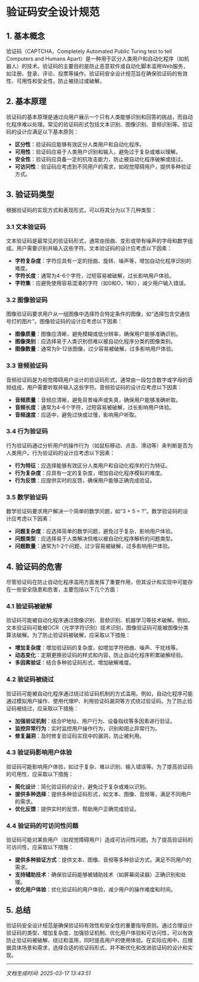 # 验证码安全设计规范

## 1. 基本概念

验证码（CAPTCHA，Completely Automated Public Turing test to tell Computers and Humans Apart）是一种用于区分人类用户和自动化程序（如机器人）的技术。验证码的主要目的是防止恶意软件或自动化脚本滥用Web服务，如注册、登录、评论、投票等操作。验证码安全设计规范旨在确保验证码的有效性、可用性和安全性，防止被绕过或破解。

## 2. 基本原理

验证码的基本原理是通过向用户展示一个只有人类能够识别和回答的挑战，而自动化程序难以处理。常见的验证码形式包括文本识别、图像识别、音频识别等。验证码的设计应满足以下基本原则：

- **区分性**：验证码应能够有效区分人类用户和自动化程序。
- **可用性**：验证码应易于人类用户识别和输入，避免过于复杂或难以理解。
- **安全性**：验证码应具备一定的抗攻击能力，防止被自动化程序破解或绕过。
- **可访问性**：验证码应考虑到不同用户的需求，如视觉障碍用户，提供多种验证方式。

## 3. 验证码类型

根据验证码的实现方式和表现形式，可以将其分为以下几种类型：

### 3.1 文本验证码

文本验证码是最常见的验证码形式，通常由扭曲、变形或带有噪声的字母和数字组成。用户需要识别并输入这些字符。文本验证码的设计应考虑以下因素：

- **字符复杂度**：字符应具有一定的扭曲、旋转、噪声等，增加自动化程序识别的难度。
- **字符长度**：通常为4-6个字符，过短容易被破解，过长影响用户体验。
- **字符集**：应避免使用容易混淆的字符（如0和O，1和l），减少用户输入错误。

### 3.2 图像验证码

图像验证码要求用户从一组图像中选择符合特定条件的图像，如“选择包含交通信号灯的图片”。图像验证码的设计应考虑以下因素：

- **图像质量**：图像应清晰，避免模糊或低分辨率，确保用户能够准确识别。
- **图像类别**：应选择易于人类识别但难以被自动化程序分类的图像类别。
- **图像数量**：通常为9-12张图像，过少容易被破解，过多影响用户体验。

### 3.3 音频验证码

音频验证码是为视觉障碍用户设计的验证码形式，通常由一段包含数字或字母的音频组成，用户需要听取并输入这些字符。音频验证码的设计应考虑以下因素：

- **音频质量**：音频应清晰，避免背景噪声或失真，确保用户能够准确听取。
- **音频长度**：通常为4-6个字符，过短容易被破解，过长影响用户体验。
- **音频速度**：应适中，避免过快或过慢，影响用户听取。

### 3.4 行为验证码

行为验证码通过分析用户的操作行为（如鼠标移动、点击、滑动等）来判断是否为人类用户。行为验证码的设计应考虑以下因素：

- **行为特征**：应选择能够有效区分人类用户和自动化程序的行为特征。
- **行为复杂度**：应具有一定的复杂度，增加自动化程序模拟的难度。
- **行为反馈**：应提供实时的反馈，确保用户能够正确完成验证。

### 3.5 数学验证码

数学验证码要求用户解决一个简单的数学问题，如“3 + 5 = ?”。数学验证码的设计应考虑以下因素：

- **问题复杂度**：应选择简单的数学问题，避免过于复杂，影响用户体验。
- **问题类型**：应选择易于人类解决但难以被自动化程序解析的问题类型。
- **问题数量**：通常为1-2个问题，过少容易被破解，过多影响用户体验。

## 4. 验证码的危害

尽管验证码在防止自动化程序滥用方面发挥了重要作用，但其设计和实现中可能存在一些安全隐患和危害，主要包括以下几个方面：

### 4.1 验证码被破解

验证码可能被自动化程序通过图像识别、音频识别、机器学习等技术破解。例如，文本验证码可能被OCR（光学字符识别）技术识别，图像验证码可能被图像分类算法破解。为了防止验证码被破解，应采取以下措施：

- **增加复杂度**：增加验证码的复杂度，如增加字符扭曲、噪声、干扰线等。
- **动态变化**：定期更换验证码的样式和内容，防止自动化程序积累破解经验。
- **多因素验证**：结合多种验证码形式，增加破解难度。

### 4.2 验证码被绕过

验证码可能被自动化程序通过绕过验证码机制的方式滥用。例如，自动化程序可能通过模拟用户操作、使用代理IP、利用验证码漏洞等方式绕过验证码。为了防止验证码被绕过，应采取以下措施：

- **加强验证机制**：结合IP地址、用户行为、设备指纹等多因素进行验证。
- **监控异常行为**：实时监控用户操作行为，识别和阻止异常行为。
- **修复漏洞**：及时修复验证码实现中的漏洞，防止被利用。

### 4.3 验证码影响用户体验

验证码可能影响用户体验，如过于复杂、难以识别、输入错误等。为了提高验证码的可用性，应采取以下措施：

- **简化设计**：简化验证码的设计，避免过于复杂或难以识别。
- **提供多种选择**：提供多种验证码形式，如文本、图像、音频等，满足不同用户的需求。
- **优化反馈**：提供实时的反馈，帮助用户正确完成验证。

### 4.4 验证码的可访问性问题

验证码可能对某些用户（如视觉障碍用户）造成可访问性问题。为了提高验证码的可访问性，应采取以下措施：

- **提供多种验证方式**：提供文本、图像、音频等多种验证方式，满足不同用户的需求。
- **支持辅助技术**：确保验证码能够被辅助技术（如屏幕阅读器）正确识别和处理。
- **优化用户体验**：优化验证码的用户体验，减少用户的操作难度和时间。

## 5. 总结

验证码安全设计规范是确保验证码有效性和安全性的重要指导原则。通过合理设计验证码的类型、增加复杂度、加强验证机制、优化用户体验和可访问性，可以有效防止验证码被破解、绕过和滥用，同时提高用户的使用体验。在实际应用中，应根据具体场景和需求，选择合适的验证码形式，并不断优化和改进验证码的设计和实现。

---

*文档生成时间: 2025-03-17 13:43:51*

